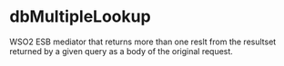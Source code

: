 dbMultipleLookup
================

WSO2 ESB mediator that returns more than one reslt from the resultset returned by a given query as a body of the original request.
